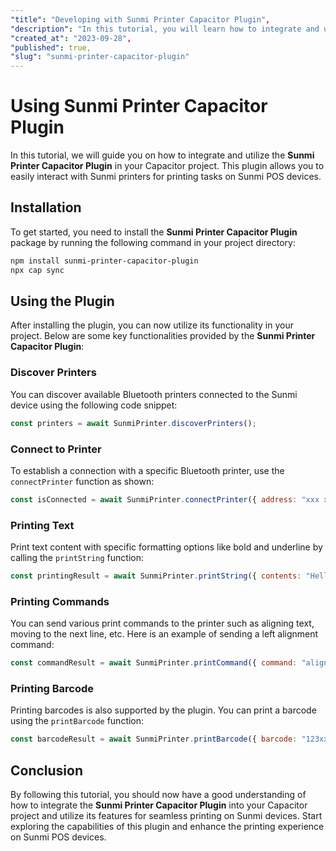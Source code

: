 ```yaml
---
"title": "Developing with Sunmi Printer Capacitor Plugin",
"description": "In this tutorial, you will learn how to integrate and use the Sunmi Printer Capacitor Plugin in your Capacitor project for printing on Sunmi devices.",
"created_at": "2023-09-28",
"published": true,
"slug": "sunmi-printer-capacitor-plugin"
---
```


# Using Sunmi Printer Capacitor Plugin

In this tutorial, we will guide you on how to integrate and utilize the **Sunmi Printer Capacitor Plugin** in your Capacitor project. This plugin allows you to easily interact with Sunmi printers for printing tasks on Sunmi POS devices.

## Installation

To get started, you need to install the **Sunmi Printer Capacitor Plugin** package by running the following command in your project directory:

```bash
npm install sunmi-printer-capacitor-plugin
npx cap sync
```

## Using the Plugin

After installing the plugin, you can now utilize its functionality in your project. Below are some key functionalities provided by the **Sunmi Printer Capacitor Plugin**:

### Discover Printers

You can discover available Bluetooth printers connected to the Sunmi device using the following code snippet:

```javascript
const printers = await SunmiPrinter.discoverPrinters();
```

### Connect to Printer

To establish a connection with a specific Bluetooth printer, use the `connectPrinter` function as shown:

```javascript
const isConnected = await SunmiPrinter.connectPrinter({ address: "xxx xxx xxx" });
```

### Printing Text

Print text content with specific formatting options like bold and underline by calling the `printString` function:

```javascript
const printingResult = await SunmiPrinter.printString({ contents: "Hello, World!", is_bold: true, is_underline: true });
```

### Printing Commands

You can send various print commands to the printer such as aligning text, moving to the next line, etc. Here is an example of sending a left alignment command:

```javascript
const commandResult = await SunmiPrinter.printCommand({ command: "align_left" });
```

### Printing Barcode

Printing barcodes is also supported by the plugin. You can print a barcode using the `printBarcode` function:

```javascript
const barcodeResult = await SunmiPrinter.printBarcode({ barcode: "123xxxxx" });
```

## Conclusion

By following this tutorial, you should now have a good understanding of how to integrate the **Sunmi Printer Capacitor Plugin** into your Capacitor project and utilize its features for seamless printing on Sunmi devices. Start exploring the capabilities of this plugin and enhance the printing experience on Sunmi POS devices.